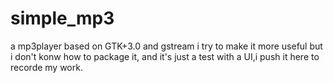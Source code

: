 # simple_mp3
a mp3player based on GTK+3.0 and gstream
  i try to make it more useful but i don't konw how to package it, 
and it's just a test with a UI,i push it here to recorde my work.
